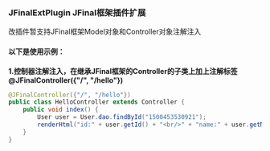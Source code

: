 ###  JFinalExtPlugin JFinal框架插件扩展


改插件暂支持JFinal框架Model对象和Controller对象注解注入



#### 以下是使用示例：

**1.控制器注解注入，在继承JFinal框架的Controller的子类上加上注解标签@JFinalController({"/", "/hello"})**

```java
@JFinalController({"/", "/hello"})
public class HelloController extends Controller {
    public void index() {
        User user = User.dao.findById("1500453530921");
        renderHtml("id:" + user.getId() + "<br/>" + "name:" + user.getName() + "<br/>" + "age:" + user.getAge());
    }
}


